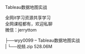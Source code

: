 Tableau数据地图实战

全网it学习资源共享学习<br>全网课程都有，欢迎私聊<br>微信：jerryttom<br>

├──wyy0099 – Tableau数据地图实战<br> | └──视频.zip 528.06M